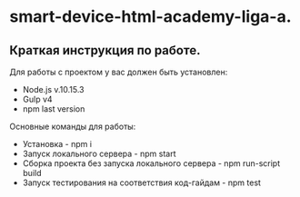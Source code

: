 # smart-device-html-academy-liga-a.
## Краткая инструкция по работе.
Для работы с проектом у вас должен быть установлен:

* Node.js v.10.15.3
* Gulp v4
* npm last version

Основные команды для работы:

* Установка - npm i
* Запуск локального сервера - npm start
* Сборка проекта без запуска локального сервера - npm run-script build
* Запуск тестирования на соответствия код-гайдам - npm test
